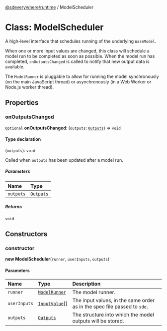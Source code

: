 [@sdeverywhere/runtime](../index.md) / ModelScheduler

# Class: ModelScheduler

A high-level interface that schedules running of the underlying `WasmModel`.

When one or more input values are changed, this class will schedule a model
run to be completed as soon as possible.  When the model run has completed,
`onOutputsChanged` is called to notify that new output data is available.

The `ModelRunner` is pluggable to allow for running the model synchronously
(on the main JavaScript thread) or asynchronously (in a Web Worker or Node.js
worker thread).

## Properties

### onOutputsChanged

 `Optional` **onOutputsChanged**: (`outputs`: [`Outputs`](Outputs.md)) => `void`

#### Type declaration

(`outputs`): `void`

Called when `outputs` has been updated after a model run.

##### Parameters

| Name | Type |
| :------ | :------ |
| `outputs` | [`Outputs`](Outputs.md) |

##### Returns

`void`

## Constructors

### constructor

**new ModelScheduler**(`runner`, `userInputs`, `outputs`)

#### Parameters

| Name | Type | Description |
| :------ | :------ | :------ |
| `runner` | [`ModelRunner`](../interfaces/ModelRunner.md) | The model runner. |
| `userInputs` | [`InputValue`](../interfaces/InputValue.md)[] | The input values, in the same order as in the spec file passed to `sde`. |
| `outputs` | [`Outputs`](Outputs.md) | The structure into which the model outputs will be stored. |
